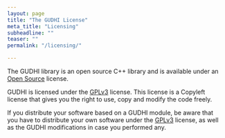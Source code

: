 ```yaml
---
layout: page
title: "The GUDHI License"
meta_title: "Licensing"
subheadline: ""
teaser: ""
permalink: "/licensing/"

---
```


The GUDHI library is an open source C++ library and is available under an [Open Source][1] license.

GUDHI is licensed under the [GPLv3][2] license. This license is a Copyleft license that gives you the right to use, copy and modify the code freely.

If you distribute your software based on a GUDHI module, be aware that you have to distribute your own software under the [GPLv3][2] license, as well as the GUDHI modifications in case you performed any.

 [1]: https://opensource.org/
 [2]: http://www.gnu.org/copyleft/lesser.html



